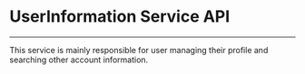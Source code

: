 # UserInformation Service API

---

This service is mainly responsible for user managing their profile and searching other account information.

